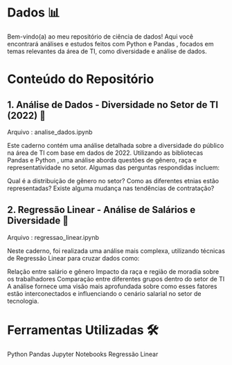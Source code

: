 # Dados 📊
Bem-vindo(a) ao meu repositório de ciência de dados! Aqui você encontrará análises e estudos feitos com Python e Pandas , focados em temas relevantes da área de TI, como diversidade e análise de dados. 

# Conteúdo do Repositório

## 1. Análise de Dados - Diversidade no Setor de TI (2022) 📝
Arquivo : analise_dados.ipynb

Este caderno contém uma análise detalhada sobre a diversidade do público na área de TI com base em dados de 2022. Utilizando as bibliotecas Pandas e Python , uma análise aborda questões de gênero, raça e representatividade no setor. Algumas das perguntas respondidas incluem:

Qual é a distribuição de gênero no setor?
Como as diferentes etnias estão representadas?
Existe alguma mudança nas tendências de contratação?

## 2. Regressão Linear - Análise de Salários e Diversidade 💼
Arquivo : regressao_linear.ipynb

Neste caderno, foi realizada uma análise mais complexa, utilizando técnicas de Regressão Linear para cruzar dados como:

Relação entre salário e gênero
Impacto da raça e região de moradia sobre os trabalhadores
Comparação entre diferentes grupos dentro do setor de TI
A análise fornece uma visão mais aprofundada sobre como esses fatores estão interconectados e influenciando o cenário salarial no setor de tecnologia.

# Ferramentas Utilizadas 🛠️
Python
Pandas
Jupyter Notebooks
Regressão Linear
